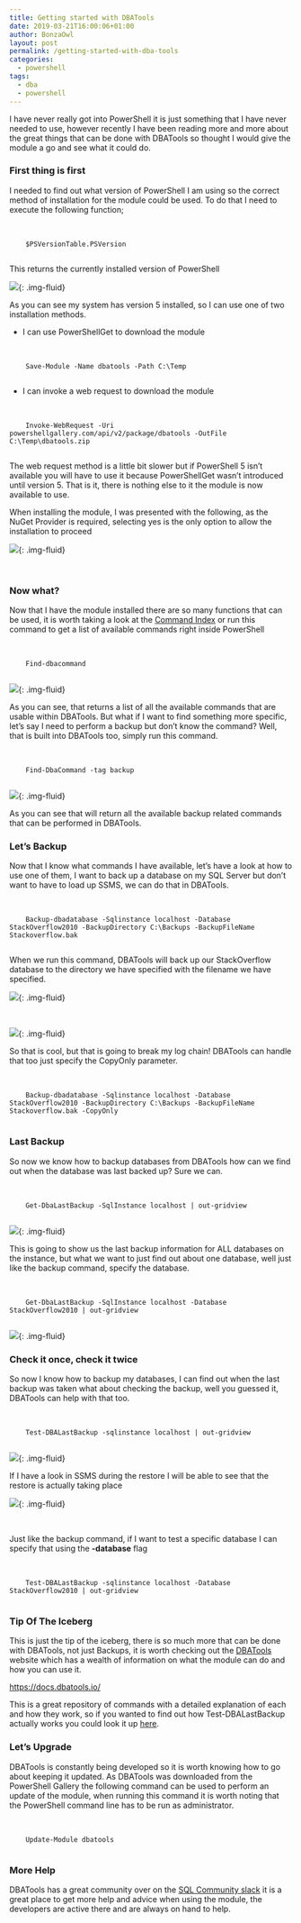 ```yaml
---
title: Getting started with DBATools
date: 2019-03-21T16:00:06+01:00
author: BonzaOwl
layout: post
permalink: /getting-started-with-dba-tools
categories:
  - powershell
tags:
  - dba
  - powershell
---
```

I have never really got into PowerShell it is just something that I have never needed to use, however recently I have been reading more and more about the great things that can be done with DBATools so thought I would give the module a go and see what it could do.

### First thing is first

I needed to find out what version of PowerShell I am using so the correct method of installation for the module could be used. To do that I need to execute the following function;

<pre>  
  <code class="ps">
    $PSVersionTable.PSVersion
  </code>
</pre>

This returns the currently installed version of PowerShell

![](/assets/img/PSVersion.png){: .img-fluid}

As you can see my system has version 5 installed, so I can use one of two installation methods.

  * I can use PowerShellGet to download the module

<pre>  
  <code class="ps">
    Save-Module -Name dbatools -Path C:\Temp
  </code>
</pre>

  * I can invoke a web request to download the module

<pre>  
  <code class="ps">
    Invoke-WebRequest -Uri powershellgallery.com/api/v2/package/dbatools -OutFile C:\Temp\dbatools.zip
  </code>
</pre>

The web request method is a little bit slower but if PowerShell 5 isn&#8217;t available you will have to use it because PowerShellGet wasn&#8217;t introduced until version 5. That is it, there is nothing else to it the module is now available to use.

When installing the module, I was presented with the following, as the NuGet Provider is required, selecting yes is the only option to allow the installation to proceed

![](/assets/img/PSNuGet.png){: .img-fluid}

&nbsp;

### Now what?

Now that I have the module installed there are so many functions that can be used, it is worth taking a look at the [Command Index](https://dbatools.io/commands/) or run this command to get a list of available commands right inside PowerShell

<pre>  
  <code class="ps">
    Find-dbacommand
  </code>
</pre>

![](/assets/img/DBACommand.png){: .img-fluid}

As you can see, that returns a list of all the available commands that are usable within DBATools. But what if I want to find something more specific, let&#8217;s say I need to perform a backup but don&#8217;t know the command? Well, that is built into DBATools too, simply run this command.

<pre>  
  <code class="ps">
    Find-DbaCommand -tag backup
  </code>
</pre>

![](/assets/img/DBACommand-BackupTag.png){: .img-fluid}

As you can see that will return all the available backup related commands that can be performed in DBATools.

### Let&#8217;s Backup

Now that I know what commands I have available, let&#8217;s have a look at how to use one of them, I want to back up a database on my SQL Server but don&#8217;t want to have to load up SSMS, we can do that in DBATools.

<pre>  
  <code class="ps">
    Backup-dbadatabase -Sqlinstance localhost -Database StackOverflow2010 -BackupDirectory C:\Backups -BackupFileName Stackoverflow.bak
  </code>
</pre>

When we run this command, DBATools will back up our StackOverflow database to the directory we have specified with the filename we have specified.

![](/assets/img/BackupDatabase.png){: .img-fluid}

&nbsp;

![](/assets/img/BackupDatabase-Done.png){: .img-fluid}

So that is cool, but that is going to break my log chain! DBATools can handle that too just specify the CopyOnly parameter.

<pre>  
  <code class="ps">
    Backup-dbadatabase -Sqlinstance localhost -Database StackOverflow2010 -BackupDirectory C:\Backups -BackupFileName Stackoverflow.bak -CopyOnly
  </code>
</pre>

### Last Backup

So now we know how to backup databases from DBATools how can we find out when the database was last backed up? Sure we can.

<pre>  
  <code class="ps">
    Get-DbaLastBackup -SqlInstance localhost | out-gridview
  </code>
</pre>

![](/assets/img/LastBackupAll.png){: .img-fluid}

This is going to show us the last backup information for ALL databases on the instance, but what we want to just find out about one database, well just like the backup command, specify the database.

<pre>  
  <code class="ps">
    Get-DbaLastBackup -SqlInstance localhost -Database StackOverflow2010 | out-gridview
  </code>
</pre>

![](/assets/img/LastBackupSO.png){: .img-fluid}

### Check it once, check it twice

So now I know how to backup my databases, I can find out when the last backup was taken what about checking the backup, well you guessed it, DBATools can help with that too.

<pre>  
  <code class="ps">
    Test-DBALastBackup -sqlinstance localhost | out-gridview
  </code>
</pre>

![](/assets/img/LastBackupCheck.png){: .img-fluid}

If I have a look in SSMS during the restore I will be able to see that the restore is actually taking place

![](/assets/img/LastBackupCheck-SSMS.png){: .img-fluid}

&nbsp;

Just like the backup command, if I want to test a specific database I can specify that using the **-database** flag

<pre>  
  <code class="ps">
    Test-DBALastBackup -sqlinstance localhost -Database StackOverflow2010 | out-gridview
  </code>
</pre>

### Tip Of The Iceberg

This is just the tip of the iceberg, there is so much more that can be done with DBATools, not just Backups, it is worth checking out the [DBATools](https://www.dbatools.io) website which has a wealth of information on what the module can do and how you can use it.

<https://docs.dbatools.io/>

This is a great repository of commands with a detailed explanation of each and how they work, so if you wanted to find out how Test-DBALastBackup actually works you could look it up [here](https://docs.dbatools.io/#Test-DbaLastBackup).

### Let&#8217;s Upgrade

DBATools is constantly being developed so it is worth knowing how to go about keeping it updated. As DBATools was downloaded from the PowerShell Gallery the following command can be used to perform an update of the module, when running this command it is worth noting that the PowerShell command line has to be run as administrator.

<pre>  
  <code class="ps">
    Update-Module dbatools
  </code>
</pre>

### More Help

DBATools has a great community over on the [SQL Community slack](https://dbatools.io/slack/) it is a great place to get more help and advice when using the module, the developers are active there and are always on hand to help.